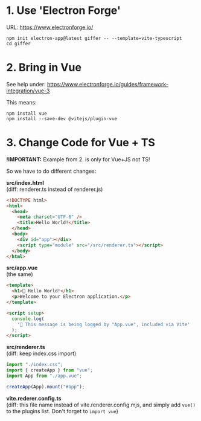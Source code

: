 # 1. Use 'Electron Forge'

URL: https://www.electronforge.io/

```
npm init electron-app@latest giffer -- --template=vite-typescript
cd giffer
```

# 2. Bring in Vue

See help under:
https://www.electronforge.io/guides/framework-integration/vue-3

This means:

```
npm install vue
npm install --save-dev @vitejs/plugin-vue
```

# 3. Change Code for Vue + TS

**!IMPORTANT:** Example from 2. is only for Vue+JS not TS!

So we have to do different changes:

**src/index.html**  
(diff: renderer.ts instead of renderer.js)

```html
<!DOCTYPE html>
<html>
  <head>
    <meta charset="UTF-8" />
    <title>Hello World!</title>
  </head>
  <body>
    <div id="app"></div>
    <script type="module" src="/src/renderer.ts"></script>
  </body>
</html>
```

**src/app.vue**  
(the same)

```html
<template>
  <h1>💖 Hello World!</h1>
  <p>Welcome to your Electron application.</p>
</template>

<script setup>
  console.log(
    '👋 This message is being logged by "App.vue", included via Vite'
  );
</script>
```

**src/renderer.ts**  
(diff: keep index.css import)

```ts
import "./index.css";
import { createApp } from "vue";
import App from "./app.vue";

createApp(App).mount("#app");
```

**vite.rederer.config.ts**  
(diff: this file name instead of vite.renderer.config.mjs, and simply add `vue()` to the plugins list. Don't forget to `import vue`)
